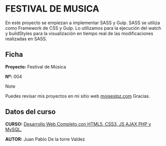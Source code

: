 # FESTIVAL DE MUSICA
En este proyecto se empiezan a implementar SASS y Gulp. SASS se utiliza como Framework de CSS y Gulp. Lo utilizamos para  la ejecución del watch y buildStyles para la visualización en tiempo real de las modificaciones realizadas en SASS.


## Ficha
**Proyecto:** Festival de Música

**Nº:** 004

> [!NOTE] 
>Puedes revisar mis proyectos en mi sitio web [moiseslpz.com](https://moiseslpz.com)
>Gracias. 

## Datos del curso
**CURSO:**  [Desarrollo Web Completo con HTML5, CSS3, JS AJAX PHP y MySQL.](https://www.udemy.com/share/1013ea/)

**AUTOR:** Juan Pablo De la torre Valdez  